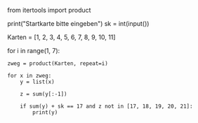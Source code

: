 from itertools import product

print("Startkarte bitte eingeben")
sk = int(input())

Karten = [1, 2, 3, 4, 5, 6, 7, 8, 9, 10, 11]

for i in range(1, 7):

    zweg = product(Karten, repeat=i)

    for x in zweg:
        y = list(x)

        z = sum(y[:-1])

        if sum(y) + sk == 17 and z not in [17, 18, 19, 20, 21]:
            print(y)
